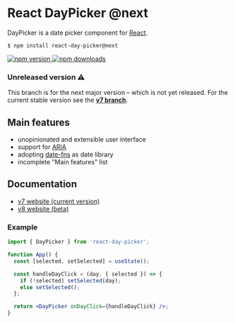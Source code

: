 # React DayPicker @next

DayPicker is a date picker component for [React](https://reactjs.org).

```
$ npm install react-day-picker@next
```

<a href="https://www.npmjs.com/package/react-day-picker">
  <img src="https://img.shields.io/npm/v/react-day-picker.svg?style=flat-square" alt="npm version">
</a>
<a href="http://npm-stat.com/charts.html?package=react-day-picker">
  <img src="https://img.shields.io/npm/dm/react-day-picker.svg?style=flat-square" alt="npm downloads">
</a>

### Unreleased version ⚠️

This branch is for the next major version – which is not yet released. For the current stable version see the [**v7 branch**](https://github.com/gpbl/react-day-picker/tree/v7).

## Main features

- unopinionated and extensible user interface
- support for [ARIA](https://developer.mozilla.org/en-US/docs/Web/Accessibility/ARIA)
- adopting [date-fns](http://date-fns.org) as date library
- incomplete "Main features" list

## Documentation

- [v7 website (current version)](http://react-day-picker.js.org)
- [v8 website (beta)](http://react-day-picker-next.netlify.app)

### Example

```jsx
import { DayPicker } from 'react-day-picker';

function App() {
  const [selected, setSelected] = useState();

  const handleDayClick = (day, { selected }) => {
    if (!selected) setSelected(day);
    else setSelected();
  };

  return <DayPicker onDayClick={handleDayClick} />;
}
```
